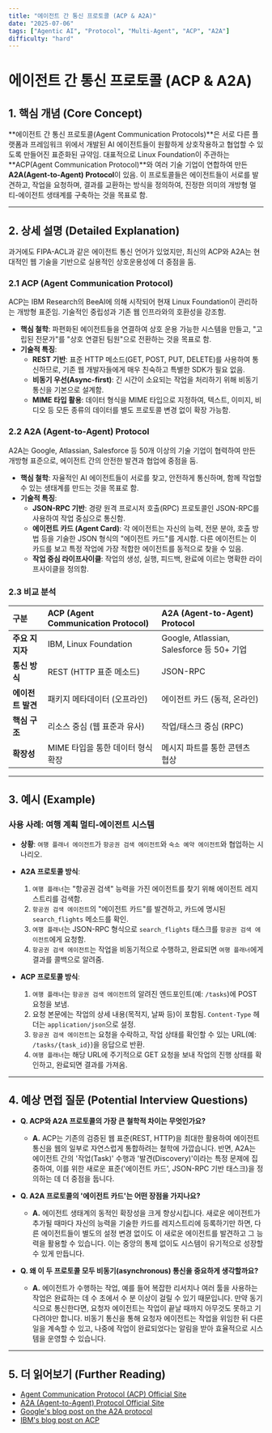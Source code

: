 ```yaml
---
title: "에이전트 간 통신 프로토콜 (ACP & A2A)"
date: "2025-07-06"
tags: ["Agentic AI", "Protocol", "Multi-Agent", "ACP", "A2A"]
difficulty: "hard"
---
```


# 에이전트 간 통신 프로토콜 (ACP & A2A)

## 1. 핵심 개념 (Core Concept)

**에이전트 간 통신 프로토콜(Agent Communication Protocols)**은 서로 다른 플랫폼과 프레임워크 위에서 개발된 AI 에이전트들이 원활하게 상호작용하고 협업할 수 있도록 만들어진 표준화된 규약임. 대표적으로 Linux Foundation이 주관하는 **ACP(Agent Communication Protocol)**와 여러 기술 기업이 연합하여 만든 **A2A(Agent-to-Agent) Protocol**이 있음. 이 프로토콜들은 에이전트들이 서로를 발견하고, 작업을 요청하며, 결과를 교환하는 방식을 정의하여, 진정한 의미의 개방형 멀티-에이전트 생태계를 구축하는 것을 목표로 함.

---

## 2. 상세 설명 (Detailed Explanation)

과거에도 FIPA-ACL과 같은 에이전트 통신 언어가 있었지만, 최신의 ACP와 A2A는 현대적인 웹 기술을 기반으로 실용적인 상호운용성에 더 중점을 둠.

### 2.1 ACP (Agent Communication Protocol)

ACP는 IBM Research의 BeeAI에 의해 시작되어 현재 Linux Foundation이 관리하는 개방형 표준임. 기술적인 중립성과 기존 웹 인프라와의 호환성을 강조함.

*   **핵심 철학**: 파편화된 에이전트들을 연결하여 상호 운용 가능한 시스템을 만들고, "고립된 전문가"를 "상호 연결된 팀원"으로 전환하는 것을 목표로 함.
*   **기술적 특징**:
    *   **REST 기반**: 표준 HTTP 메소드(GET, POST, PUT, DELETE)를 사용하여 통신하므로, 기존 웹 개발자들에게 매우 친숙하고 특별한 SDK가 필요 없음.
    *   **비동기 우선(Async-first)**: 긴 시간이 소요되는 작업을 처리하기 위해 비동기 통신을 기본으로 설계함.
    *   **MIME 타입 활용**: 데이터 형식을 MIME 타입으로 지정하여, 텍스트, 이미지, 비디오 등 모든 종류의 데이터를 별도 프로토콜 변경 없이 확장 가능함.

### 2.2 A2A (Agent-to-Agent) Protocol

A2A는 Google, Atlassian, Salesforce 등 50개 이상의 기술 기업이 협력하여 만든 개방형 표준으로, 에이전트 간의 안전한 발견과 협업에 중점을 둠.

*   **핵심 철학**: 자율적인 AI 에이전트들이 서로를 찾고, 안전하게 통신하며, 함께 작업할 수 있는 생태계를 만드는 것을 목표로 함.
*   **기술적 특징**:
    *   **JSON-RPC 기반**: 경량 원격 프로시저 호출(RPC) 프로토콜인 JSON-RPC를 사용하여 작업 중심으로 통신함.
    *   **에이전트 카드 (Agent Card)**: 각 에이전트는 자신의 능력, 전문 분야, 호출 방법 등을 기술한 JSON 형식의 "에이전트 카드"를 게시함. 다른 에이전트는 이 카드를 보고 특정 작업에 가장 적합한 에이전트를 동적으로 찾을 수 있음.
    *   **작업 중심 라이프사이클**: 작업의 생성, 실행, 피드백, 완료에 이르는 명확한 라이프사이클을 정의함.

### 2.3 비교 분석

| 구분 | ACP (Agent Communication Protocol) | A2A (Agent-to-Agent) Protocol |
| :--- | :--- | :--- |
| **주요 지지자** | IBM, Linux Foundation | Google, Atlassian, Salesforce 등 50+ 기업 |
| **통신 방식** | REST (HTTP 표준 메소드) | JSON-RPC | 
| **에이전트 발견** | 패키지 메타데이터 (오프라인) | 에이전트 카드 (동적, 온라인) |
| **핵심 구조** | 리소스 중심 (웹 표준과 유사) | 작업/태스크 중심 (RPC) |
| **확장성** | MIME 타입을 통한 데이터 형식 확장 | 메시지 파트를 통한 콘텐츠 협상 |

---

## 3. 예시 (Example)

### 사용 사례: 여행 계획 멀티-에이전트 시스템

*   **상황**: `여행 플래너 에이전트`가 `항공권 검색 에이전트`와 `숙소 예약 에이전트`와 협업하는 시나리오.

*   **A2A 프로토콜 방식**:
    1.  `여행 플래너`는 "항공권 검색" 능력을 가진 에이전트를 찾기 위해 에이전트 레지스트리를 검색함.
    2.  `항공권 검색 에이전트`의 "에이전트 카드"를 발견하고, 카드에 명시된 `search_flights` 메소드를 확인.
    3.  `여행 플래너`는 JSON-RPC 형식으로 `search_flights` 태스크를 `항공권 검색 에이전트`에게 요청함.
    4.  `항공권 검색 에이전트`는 작업을 비동기적으로 수행하고, 완료되면 `여행 플래너`에게 결과를 콜백으로 알려줌.

*   **ACP 프로토콜 방식**:
    1.  `여행 플래너`는 `항공권 검색 에이전트`의 알려진 엔드포인트(예: `/tasks`)에 POST 요청을 보냄.
    2.  요청 본문에는 작업의 상세 내용(목적지, 날짜 등)이 포함됨. `Content-Type` 헤더는 `application/json`으로 설정.
    3.  `항공권 검색 에이전트`는 요청을 수락하고, 작업 상태를 확인할 수 있는 URL(예: `/tasks/{task_id}`)을 응답으로 반환.
    4.  `여행 플래너`는 해당 URL에 주기적으로 GET 요청을 보내 작업의 진행 상태를 확인하고, 완료되면 결과를 가져옴.

---

## 4. 예상 면접 질문 (Potential Interview Questions)

*   **Q. ACP와 A2A 프로토콜의 가장 큰 철학적 차이는 무엇인가요?**
    *   **A.** ACP는 기존의 검증된 웹 표준(REST, HTTP)을 최대한 활용하여 에이전트 통신을 웹의 일부로 자연스럽게 통합하려는 철학에 가깝습니다. 반면, A2A는 에이전트 간의 '작업(Task)' 수행과 '발견(Discovery)'이라는 특정 문제에 집중하여, 이를 위한 새로운 표준('에이전트 카드', JSON-RPC 기반 태스크)을 정의하는 데 더 중점을 둡니다.

*   **Q. A2A 프로토콜의 '에이전트 카드'는 어떤 장점을 가지나요?**
    *   **A.** 에이전트 생태계의 동적인 확장성을 크게 향상시킵니다. 새로운 에이전트가 추가될 때마다 자신의 능력을 기술한 카드를 레지스트리에 등록하기만 하면, 다른 에이전트들이 별도의 설정 변경 없이도 이 새로운 에이전트를 발견하고 그 능력을 활용할 수 있습니다. 이는 중앙의 통제 없이도 시스템이 유기적으로 성장할 수 있게 만듭니다.

*   **Q. 왜 이 두 프로토콜 모두 비동기(asynchronous) 통신을 중요하게 생각할까요?**
    *   **A.** 에이전트가 수행하는 작업, 예를 들어 복잡한 리서치나 여러 툴을 사용하는 작업은 완료하는 데 수 초에서 수 분 이상이 걸릴 수 있기 때문입니다. 만약 동기식으로 통신한다면, 요청자 에이전트는 작업이 끝날 때까지 아무것도 못하고 기다려야만 합니다. 비동기 통신을 통해 요청자 에이전트는 작업을 위임한 뒤 다른 일을 계속할 수 있고, 나중에 작업이 완료되었다는 알림을 받아 효율적으로 시스템을 운영할 수 있습니다.

---

## 5. 더 읽어보기 (Further Reading)

*   [Agent Communication Protocol (ACP) Official Site](https://agentcommunicationprotocol.dev/)
*   [A2A (Agent-to-Agent) Protocol Official Site](https://a2aprotocol.ai/)
*   [Google's blog post on the A2A protocol](https://blog.google/technology/ai/google-ai-agents-research-and-products/)
*   [IBM's blog post on ACP](https://research.ibm.com/blog/beeai-agent-communication-protocol)
